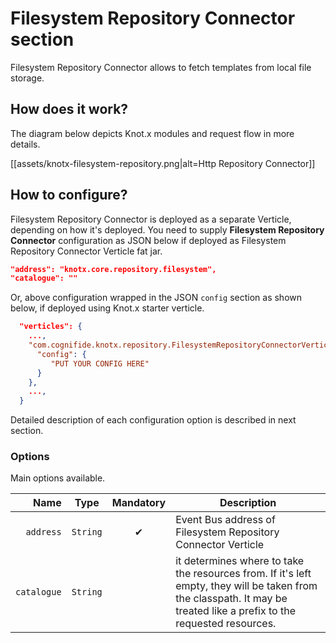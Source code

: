 # Filesystem Repository Connector section

Filesystem Repository Connector allows to fetch templates from local file storage. 

## How does it work?
The diagram below depicts Knot.x modules and request flow in more details.

[[assets/knotx-filesystem-repository.png|alt=Http Repository Connector]]

## How to configure?
Filesystem Repository Connector is deployed as a separate Verticle, depending on how it's deployed. 
You need to supply **Filesystem Repository Connector** configuration as JSON below if deployed as Filesystem Repository Connector Verticle fat jar.
```json
"address": "knotx.core.repository.filesystem",
"catalogue": ""
```
Or, above configuration wrapped in the JSON `config` section as shown below, if deployed using Knot.x starter verticle.
```json
  "verticles": {
    ...,
    "com.cognifide.knotx.repository.FilesystemRepositoryConnectorVerticle": {
      "config": {
         "PUT YOUR CONFIG HERE"
      }
    },
    ...,
  }
```

Detailed description of each configuration option is described in next section.

### Options
Main options available.

| Name                        | Type                                | Mandatory | Description  |
|-------:                     |:-------:                            |:-------:  |-------|
| `address`                   | `String`                            | &#10004;       | Event Bus address of Filesystem Repository Connector Verticle |
| `catalogue`                 | `String`                            |                | it determines where to take the resources from. If it's left empty, they will be taken from the classpath. It may be treated like a prefix to the requested resources. |